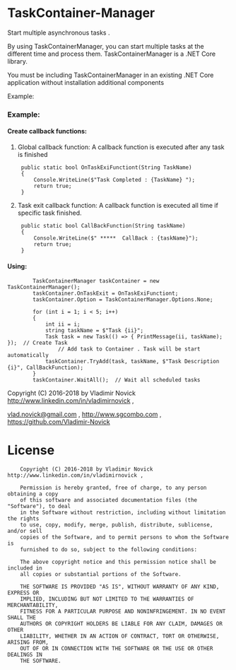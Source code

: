 # TaskContainer-Manager
Start multiple asynchronous tasks .

By using TaskContainerManager, you can start multiple tasks at the different time and process them.  TaskContainerManager is a .NET Core library. 

You must be including TaskContainerManager in an existing .NET Core application without installation additional components

Example:

 ### Example:

####   Create callback functions:

1) Global callback function:
       A callback function is executed after any task is finished
       
        public static bool OnTaskExiFunctiont(String TaskName)
        {
            Console.WriteLine($"Task Completed : {TaskName} ");
            return true;
        }

2) Task exit callback function:
      A callback function is executed all time if specific task finished.

        public static bool CallBackFunction(String taskName)
        {
            Console.WriteLine($" *****  CallBack : {taskName}");
            return true;
        }


####   Using:

            TaskContainerManager taskContainer = new TaskContainerManager();
            taskContainer.OnTaskExit = OnTaskExiFunctiont;
            taskContainer.Option = TaskContainerManager.Options.None;

            for (int i = 1; i < 5; i++)
            {
                int ii = i;
                string taskName = $"Task {ii}";
                Task task = new Task(() => { PrintMessage(ii, taskName); });  // Create Task
		            // Add task to Container . Task will be start automatically
                taskContainer.TryAdd(task, taskName, $"Task Description {i}", CallBackFunction); 
            }
            taskContainer.WaitAll();  // Wait all scheduled tasks

	

Copyright (C) 2016-2018 by Vladimir Novick http://www.linkedin.com/in/vladimirnovick , 

vlad.novick@gmail.com , http://www.sgcombo.com , https://github.com/Vladimir-Novick	

# License

		Copyright (C) 2016-2018 by Vladimir Novick http://www.linkedin.com/in/vladimirnovick , 

		Permission is hereby granted, free of charge, to any person obtaining a copy
		of this software and associated documentation files (the "Software"), to deal
		in the Software without restriction, including without limitation the rights
		to use, copy, modify, merge, publish, distribute, sublicense, and/or sell
		copies of the Software, and to permit persons to whom the Software is
		furnished to do so, subject to the following conditions:

		The above copyright notice and this permission notice shall be included in
		all copies or substantial portions of the Software.

		THE SOFTWARE IS PROVIDED "AS IS", WITHOUT WARRANTY OF ANY KIND, EXPRESS OR
		IMPLIED, INCLUDING BUT NOT LIMITED TO THE WARRANTIES OF MERCHANTABILITY,
		FITNESS FOR A PARTICULAR PURPOSE AND NONINFRINGEMENT. IN NO EVENT SHALL THE
		AUTHORS OR COPYRIGHT HOLDERS BE LIABLE FOR ANY CLAIM, DAMAGES OR OTHER
		LIABILITY, WHETHER IN AN ACTION OF CONTRACT, TORT OR OTHERWISE, ARISING FROM,
		OUT OF OR IN CONNECTION WITH THE SOFTWARE OR THE USE OR OTHER DEALINGS IN
		THE SOFTWARE. 



